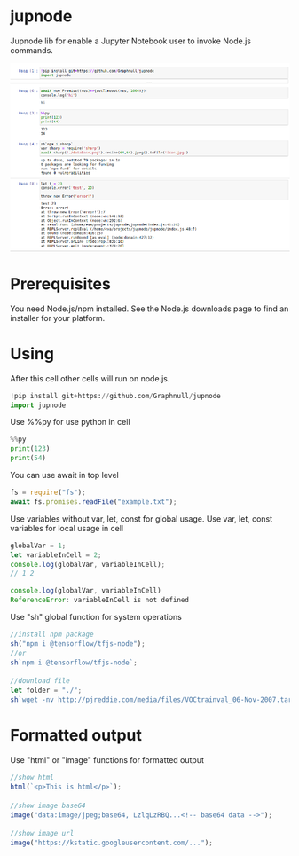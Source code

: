 # jupnode

Jupnode lib for enable a Jupyter Notebook user to invoke Node.js commands.

![Screenshot: Notebook Hello Sample](images/img.png)

# Prerequisites

You need Node.js/npm installed. See the Node.js downloads page to find an installer for your platform.

# Using

After this cell other cells will run on node.js.

```python
!pip install git+https://github.com/Graphnull/jupnode
import jupnode
```

Use %%py for use python in cell

```python
%%py
print(123)
print(54)
```

You can use await in top level

```js
fs = require("fs");
await fs.promises.readFile("example.txt");
```

Use variables without var, let, const for global usage. Use var, let, const variables for local usage in cell

```js
globalVar = 1;
let variableInCell = 2;
console.log(globalVar, variableInCell);
// 1 2
```

```js
console.log(globalVar, variableInCell)
ReferenceError: variableInCell is not defined
```

Use "sh" global function for system operations

```js
//install npm package
sh("npm i @tensorflow/tfjs-node");
//or
sh`npm i @tensorflow/tfjs-node`;

//download file
let folder = "./";
sh`wget -nv http://pjreddie.com/media/files/VOCtrainval_06-Nov-2007.tar -P ${folder}/`;
```

# Formatted output

Use "html" or "image" functions for formatted output

```js
//show html
html(`<p>This is html</p>`);

//show image base64
image("data:image/jpeg;base64, LzlqLzRBQ...<!-- base64 data -->");

//show image url
image("https://kstatic.googleusercontent.com/...");
```
